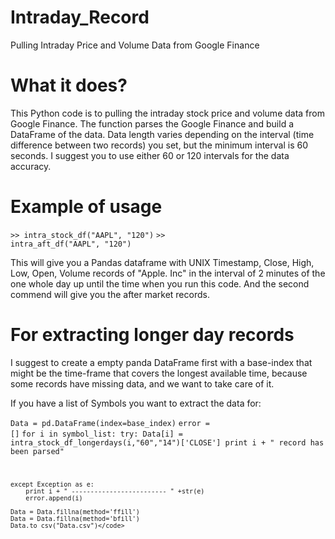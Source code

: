 # Intraday_Record
Pulling Intraday Price and Volume Data from Google Finance

# What it does?
This Python code is to pulling the intraday stock price and volume data from Google Finance. 
The function parses the Google Finance and build a DataFrame of the data. Data length varies depending on the interval (time difference between two records) you set, 
but the minimum interval is 60 seconds. I suggest you to use either 60 or 120 intervals for the data accuracy. 

# Example of usage

<code>>> intra_stock_df("AAPL", "120")</code>
<code>>> intra_aft_df("AAPL", "120")</code>

This will give you a Pandas dataframe with UNIX Timestamp, Close, High, Low, Open, Volume records of "Apple. Inc" in the interval of 2 minutes of the one whole day up until the time when you run this code. And the second commend will give you the after market records.

# For extracting longer day records

I suggest to create a empty panda DataFrame first with a base-index that might be the time-frame that covers the longest available time, because some records have missing data, and we want to take care of it.

If you have a list of Symbols you want to extract the data for:


<code>Data = pd.DataFrame(index=base_index)</code>
<code>error = []</code>
<code>for i in symbol_list:
	try:
		Data[i] = intra_stock_df_longerdays(i,"60","14")['CLOSE']
		print i + " record has been parsed"
	
	except Exception as e:
		print i + " ------------------------- " +str(e)		
		error.append(i)		
		
	Data = Data.fillna(method='ffill')
	Data = Data.fillna(method='bfill')
	Data.to_csv("Data.csv")</code>
